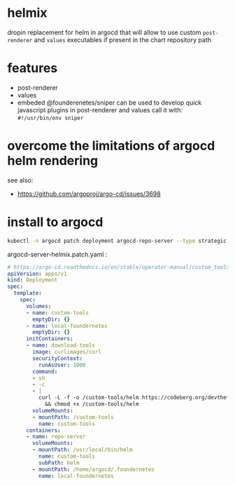 # helmix

dropin replacement for helm in argocd that will allow to use custom `post-renderer` and `values` executables if present in the chart repository path

# features

- post-renderer
- values
- embeded @founderenetes/sniper
  can be used to develop quick javascript plugins in post-renderer and values
  call it with: `#!/usr/bin/env sniper`

# overcome the limitations of argocd helm rendering

see also:
- https://github.com/argoproj/argo-cd/issues/3698


# install to argocd

```sh
kubectl -n argocd patch deployment argocd-repo-server --type strategic --patch-file argocd-server-helmix.patch.yaml
```

argocd-server-helmix.patch.yaml :
```yaml
# https://argo-cd.readthedocs.io/en/stable/operator-manual/custom_tools/
apiVersion: apps/v1
kind: Deployment
spec:
  template:
    spec:
      volumes:
      - name: custom-tools
        emptyDir: {}
      - name: local-foundernetes
        emptyDir: {}
      initContainers:
      - name: download-tools
        image: curlimages/curl
        securityContext:
          runAsUser: 1000
        command:
        - sh
        - -c
        - |
          curl -L -f -o /custom-tools/helm https://codeberg.org/devthefuture/matryoshka-boilerplate/media/branch/main/bin/helmix \
            && chmod +x /custom-tools/helm
        volumeMounts:
        - mountPath: /custom-tools
          name: custom-tools
      containers:
      - name: repo-server
        volumeMounts:
        - mountPath: /usr/local/bin/helm
          name: custom-tools
          subPath: helm
        - mountPath: /home/argocd/.foundernetes
          name: local-foundernetes

```